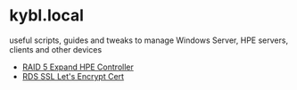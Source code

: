 # kybl.local
useful scripts, guides and tweaks to manage Windows Server, HPE servers, clients and other devices

- [RAID 5 Expand HPE Controller](https://github.com/denyyys/kybl.local/blob/main/guides/RAID5_expand_hpe_controller.md)
- [RDS SSL Let's Encrypt Cert](https://github.com/denyyys/kybl.local/blob/main/guides/RDS_SSL_cert.md)


